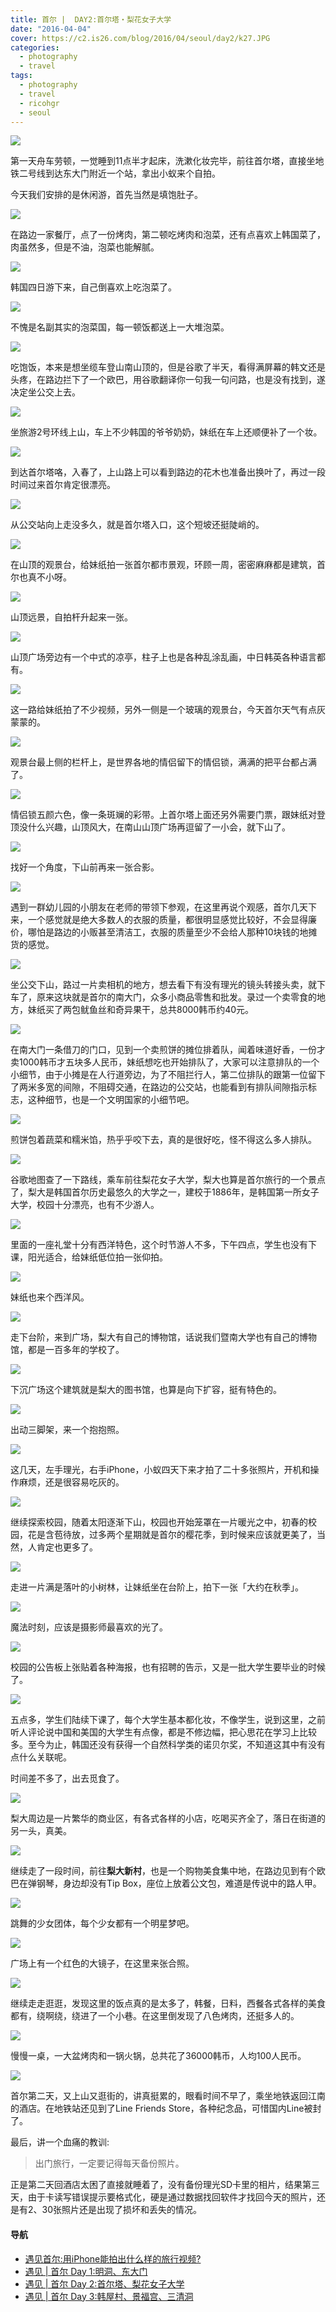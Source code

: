 ```yaml
---
title: 首尔 |  DAY2:首尔塔・梨花女子大学
date: "2016-04-04"
cover: https://c2.is26.com/blog/2016/04/seoul/day2/k27.JPG
categories:
  - photography
  - travel
tags:
  - photography
  - travel
  - ricohgr
  - seoul
---
```


![](https://c2.is26.com/blog/2016/04/seoul/yi/k2.JPG)

第一天舟车劳顿，一觉睡到11点半才起床，洗漱化妆完毕，前往首尔塔，直接坐地铁二号线到达东大门附近一个站，拿出小蚁来个自拍。

今天我们安排的是休闲游，首先当然是填饱肚子。

![](https://c2.is26.com/blog/2016/04/seoul/day2/k33.JPG)

在路边一家餐厅，点了一份烤肉，第二顿吃烤肉和泡菜，还有点喜欢上韩国菜了，肉虽然多，但是不油，泡菜也能解腻。

![](https://c2.is26.com/blog/2016/04/seoul/day2/k34.JPG)

韩国四日游下来，自己倒喜欢上吃泡菜了。

![](https://c2.is26.com/blog/2016/04/seoul/yi/k4.JPG)

不愧是名副其实的泡菜国，每一顿饭都送上一大堆泡菜。

![](https://c2.is26.com/blog/2016/04/seoul/day2/k29.JPG)

吃饱饭，本来是想坐缆车登山南山顶的，但是谷歌了半天，看得满屏幕的韩文还是头疼，在路边拦下了一个欧巴，用谷歌翻译你一句我一句问路，也是没有找到，遂决定坐公交上去。

![](https://c2.is26.com/blog/2016/04/seoul/day2/k30.JPG)

坐旅游2号环线上山，车上不少韩国的爷爷奶奶，妹纸在车上还顺便补了一个妆。

![](https://c2.is26.com/blog/2016/04/seoul/day2/k31.JPG)

到达首尔塔咯，入春了，上山路上可以看到路边的花木也准备出换叶了，再过一段时间过来首尔肯定很漂亮。

![](https://c2.is26.com/blog/2016/04/seoul/day2/k28.JPG)

从公交站向上走没多久，就是首尔塔入口，这个短坡还挺陡峭的。

![](https://c2.is26.com/blog/2016/04/seoul/day2/k27.JPG)

在山顶的观景台，给妹纸拍一张首尔都市景观，环顾一周，密密麻麻都是建筑，首尔也真不小呀。

![](https://c2.is26.com/blog/2016/04/seoul/yi/k3.JPG)

山顶远景，自拍杆升起来一张。

![](https://c2.is26.com/blog/2016/04/seoul/day2/k26.JPG)

山顶广场旁边有一个中式的凉亭，柱子上也是各种乱涂乱画，中日韩英各种语言都有。

![](https://c2.is26.com/blog/2016/04/seoul/day2/k23.JPG)

这一路给妹纸拍了不少视频，另外一侧是一个玻璃的观景台，今天首尔天气有点灰蒙蒙的。

![](https://c2.is26.com/blog/2016/04/seoul/day2/k24.JPG)

观景台最上侧的栏杆上，是世界各地的情侣留下的情侣锁，满满的把平台都占满了。

![](https://c2.is26.com/blog/2016/04/seoul/day2/k25.JPG)

情侣锁五颜六色，像一条斑斓的彩带。上首尔塔上面还另外需要门票，跟妹纸对登顶没什么兴趣，山顶风大，在南山山顶广场再逗留了一小会，就下山了。

![](https://c2.is26.com/blog/2016/04/seoul/yi/k7.JPG)

找好一个角度，下山前再来一张合影。

![](https://c2.is26.com/blog/2016/04/seoul/day2/k22.JPG)

遇到一群幼儿园的小朋友在老师的带领下参观，在这里再说个观感，首尔几天下来，一个感觉就是绝大多数人的衣服的质量，都很明显感觉比较好，不会显得廉价，哪怕是路边的小贩甚至清洁工，衣服的质量至少不会给人那种10块钱的地摊货的感觉。

![](https://c2.is26.com/blog/2016/04/seoul/day2/k21.JPG)

坐公交下山，路过一片卖相机的地方，想去看下有没有理光的镜头转接头卖，就下车了，原来这块就是首尔的南大门，众多小商品零售和批发。录过一个卖零食的地方，妹纸买了两包鱿鱼丝和奇异果干，总共8000韩币约40元。

![](https://c2.is26.com/blog/2016/04/seoul/day2/k20.JPG)

在南大门一条借刀的门口，见到一个卖煎饼的摊位排着队，闻着味道好香，一份才卖1000韩币才五块多人民币，妹纸想吃也开始排队了，大家可以注意排队的一个小细节，由于小摊是在人行道旁边，为了不阻拦行人，第二位排队的跟第一位留下了两米多宽的间隙，不阻碍交通，在路边的公交站，也能看到有排队间隙指示标志，这种细节，也是一个文明国家的小细节吧。

![](https://c2.is26.com/blog/2016/04/seoul/day2/k17.JPG)

煎饼包着蔬菜和糯米馅，热乎乎咬下去，真的是很好吃，怪不得这么多人排队。

![](https://c2.is26.com/blog/2016/04/seoul/day2/k3.JPG)

谷歌地图查了一下路线，乘车前往梨花女子大学，梨大也算是首尔旅行的一个景点了，梨大是韩国首尔历史最悠久的大学之一，建校于1886年，是韩国第一所女子大学，校园十分漂亮，也有不少游人。

![](https://c2.is26.com/blog/2016/04/seoul/day2/k18.JPG)

里面的一座礼堂十分有西洋特色，这个时节游人不多，下午四点，学生也没有下课，阳光适合，给妹纸低位拍一张仰拍。

![](https://c2.is26.com/blog/2016/04/seoul/day2/k19.JPG)

妹纸也来个西洋风。

![](https://c2.is26.com/blog/2016/04/seoul/day2/k14.JPG)

走下台阶，来到广场，梨大有自己的博物馆，话说我们暨南大学也有自己的博物馆，都是一百多年的学校了。

![](https://c2.is26.com/blog/2016/04/seoul/day2/k36.JPG)

下沉广场这个建筑就是梨大的图书馆，也算是向下扩容，挺有特色的。

![](https://c2.is26.com/blog/2016/04/seoul/day2/k15.JPG)

出动三脚架，来一个抱抱照。

![](https://c2.is26.com/blog/2016/04/seoul/yi/k6.JPG)

这几天，左手理光，右手iPhone，小蚁四天下来才拍了二十多张照片，开机和操作麻烦，还是很容易吃灰的。

![](https://c2.is26.com/blog/2016/04/seoul/day2/k11.JPG)

继续探索校园，随着太阳逐渐下山，校园也开始笼罩在一片暖光之中，初春的校园，花是含苞待放，过多两个星期就是首尔的樱花季，到时候来应该就更美了，当然，人肯定也更多了。

![](https://c2.is26.com/blog/2016/04/seoul/day2/k12.JPG)

走进一片满是落叶的小树林，让妹纸坐在台阶上，拍下一张「大约在秋季」。

![](https://c2.is26.com/blog/2016/04/seoul/day2/k13.JPG)

魔法时刻，应该是摄影师最喜欢的光了。

![](https://c2.is26.com/blog/2016/04/seoul/day2/k9.JPG)

校园的公告板上张贴着各种海报，也有招聘的告示，又是一批大学生要毕业的时候了。

![](https://c2.is26.com/blog/2016/04/seoul/day2/k16.JPG)

五点多，学生们陆续下课了，每个大学生基本都化妆，不像学生，说到这里，之前听人评论说中国和美国的大学生有点像，都是不修边幅，把心思花在学习上比较多。至今为止，韩国还没有获得一个自然科学类的诺贝尔奖，不知道这其中有没有点什么关联呢。

时间差不多了，出去觅食了。

![](https://c2.is26.com/blog/2016/04/seoul/day2/k8.JPG)

梨大周边是一片繁华的商业区，有各式各样的小店，吃喝买齐全了，落日在街道的另一头，真美。

![](https://c2.is26.com/blog/2016/04/seoul/day2/k10.JPG)

继续走了一段时间，前往**梨大新村**，也是一个购物美食集中地，在路边见到有个欧巴在弹钢琴，身边却没有Tip Box，座位上放着公文包，难道是传说中的路人甲。

![](https://c2.is26.com/blog/2016/04/seoul/day2/k5.JPG)

跳舞的少女团体，每个少女都有一个明星梦吧。

![](https://c2.is26.com/blog/2016/04/seoul/day2/k6.JPG)

广场上有一个红色的大镜子，在这里来张合照。

![](https://c2.is26.com/blog/2016/04/seoul/day2/k7.JPG)

继续走走逛逛，发现这里的饭点真的是太多了，韩餐，日料，西餐各式各样的美食都有，绕啊绕，绕进了一个小巷。在这里倒发现了八色烤肉，还挺多人的。

![](https://c2.is26.com/blog/2016/04/seoul/day2/k35.JPG)

慢慢一桌，一大盆烤肉和一锅火锅，总共花了36000韩币，人均100人民币。

![](https://c2.is26.com/blog/2016/04/seoul/day2/k4.JPG)

首尔第二天，又上山又逛街的，讲真挺累的，眼看时间不早了，乘坐地铁返回江南的酒店。在地铁站还见到了Line Friends Store，各种纪念品，可惜国内Line被封了。

最后，讲一个血痛的教训:

> 出门旅行，一定要记得每天备份照片。

正是第二天回酒店太困了直接就睡着了，没有备份理光SD卡里的相片，结果第三天，由于卡读写错误提示要格式化，硬是通过数据找回软件才找回今天的照片，还是有2、30张照片还是出现了损坏和丢失的情况。

#### 导航

- [遇见首尔:用iPhone能拍出什么样的旅行视频?](https://luolei.org/meet-in-seoul-a-iphone-travel-video/)
- [遇见 | 首尔 Day 1:明洞、东大门](https://luolei.org/meet-in-seoul-day-1/)
- [遇见 | 首尔 Day 2:首尔塔、梨花女子大学](https://luolei.org/meet-in-seoul-day-2/)
- [遇见 | 首尔 Day 3:韩屋村、景福宫、三清洞](https://luolei.org/meet-in-seoul-day-3/)
